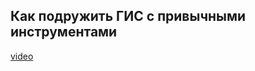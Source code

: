 ## Как подружить ГИС с привычными инструментами
 
[video](https://player.softculture.cc/embed/online/GIS/GIS_10.10.12_L2-7_GIS_and_Architects_Tools)